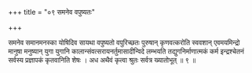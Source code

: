 +++
title = "०९ समनेव वपुष्यतः"

+++

समनेव समानमनस्का योषिदिव सायथा वपुष्यतो वपुरिच्छतः पुरुषान् कृणवत्करोति स्ववशान् एवमयमिन्द्रो मानुषा मनुष्यान् युगा युगानि कालान्संवत्सरायनर्तुमासादीन्विदे लम्भयति तद्युगनिर्माणात्मकं कर्म इन्द्रश्चेतनं सर्वस्य प्रज्ञापकं कृतवानिति शेषः । अध अथैवं कृत्वा श्रुतः सर्वत्र ख्यातोभूत् ॥ ९ ॥